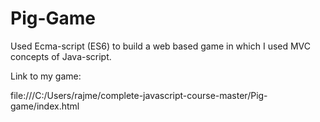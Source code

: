 # Pig-Game
Used Ecma-script (ES6) to build a web based game in which I used MVC concepts of Java-script.

Link to my game:

file:///C:/Users/rajme/complete-javascript-course-master/Pig-game/index.html
